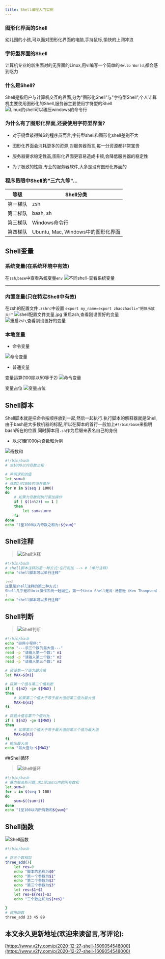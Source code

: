 ```yaml
---
title: Shell编程入门实例
---
```




### 图形化界面的Shell
幼儿园的小孩,可以面对图形化界面的电脑,手持鼠标,愉快的上网冲浪

### 字符型界面的Shell
计算机专业的新生面对的无界面的Linux,用vi编写一个简单的`Hello World`,都会感到吃力

### 什么是Shell?
Shell是指用户与计算机交互的界面,分为"图形化Shell"与"字符型Shell",个人计算机主要使用图形化的Shell,服务器主要使用字符型的Shell
![Linux的shell可以碾压windows的命令行](https://www.v2fy.com/asset/0i/jikemiji/jikemiji-md/2020-12-27-shell-1609054548000.assets/1240-20201227153606007.jpeg)



### 为什么有了图形化界面,还要使用字符型界面?
- 对于键盘敲得贼6的程序员而言,字符型shell和图形化shell差别不大
- 图形化界面会消耗更多的资源,对服务器而言,每一分资源都非常宝贵

- 服务器要求稳定性高,图形化界面更容易造成卡顿,会降低服务器的稳定性

- 为了极致的性能,专业的服务器软件,大多是没有图形化界面的

### 程序员眼中Shell的"三六九等"...

| 等级     | Shell分类                          |
| -------- | ---------------------------------- |
| 第一梯队 | zsh                                |
| 第二梯队 | bash, sh                           |
| 第三梯队 | Windows命令行                      |
| 第四梯队 | Ubuntu, Mac, Windows中的图形化界面 |



## Shell变量
### 系统变量(在系统环境中有效)

在`zsh`,`base`中查看系统变量`env`
 ![不同shell-查看系统变量](https://www.v2fy.com/asset/0i/jikemiji/jikemiji-md/2020-12-27-shell-1609054548000.assets/1240-20201227153606020.jpeg)


---

### 内置变量(只在特定Shell中有效)

在zsh的配置文件`.zshrc`中设置 `export my_name=export zhaozhaoli="把快乐放大!"`
![shell配置文件变量.jpg](https://www.v2fy.com/asset/0i/jikemiji/jikemiji-md/2020-12-27-shell-1609054548000.assets/1240-20201227153606021.jpeg)
重启zsh,查看刚设置好的变量
![重启zsh,查看刚设置好的变量](https://www.v2fy.com/asset/0i/jikemiji/jikemiji-md/2020-12-27-shell-1609054548000.assets/1240.jpeg)




### 本地变量
- 命令变量

![命令变量](https://www.v2fy.com/asset/0i/jikemiji/jikemiji-md/2020-12-27-shell-1609054548000.assets/1240-20201227153606048.jpeg)


- 普通变量

变量运算(100除以50等于2)
![命令变量](https://www.v2fy.com/asset/0i/jikemiji/jikemiji-md/2020-12-27-shell-1609054548000.assets/1240-20201227153606003.jpeg)

变量占位
![变量占位](https://www.v2fy.com/asset/0i/jikemiji/jikemiji-md/2020-12-27-shell-1609054548000.assets/1240-20201227153606040.jpeg)

## Shell脚本

Shell脚本就是把命令按顺序放到一起,然后一起执行.执行脚本的解释器就是Shell,由于bash是大多数机器的标配,所以在脚本的首行一般加上`#!/bin/base`来指明bash所在的位置,同时脚本用`.sh`作为后缀来表名自己的身份

- 以求1至1000内奇数和为例

![奇数和](https://www.v2fy.com/asset/0i/jikemiji/jikemiji-md/2020-12-27-shell-1609054548000.assets/1240-20201227153606047.jpeg)


```sh
#!/bin/bash
# 求1000以内奇数之和

# 声明求和的值 
let sum=0
# 获取1至1000的值并循环
for n in $(seq 1 1000)
do
    # 如果为奇数则执行累加操作
    if [ $((n%2)) == 1 ]
    then
        let sum=sum+n
    fi
done
echo "1至1000以内奇数之和为:${sum}"
```

## Shell注释

>![Shell注释](https://www.v2fy.com/asset/0i/jikemiji/jikemiji-md/2020-12-27-shell-1609054548000.assets/1240-20201227153606004.jpeg)




```sh
#!/bin/bash
# shell脚本注释的第一种方式:在行前加 --> # (单行注释)
echo "shell脚本可以单行注释"

:<<!
这里是shell注释的第二种方式!
Shell几乎是和Unix操作系统一起诞生，第一个Unix Shell是肯·汤普逊（Ken Thompson）以Multics上的Shell为模范在1971年改写而成，并命名Thompson sh。即便是后来流行的bash（shell的一种变体），它的年龄实际上比当前流行的所有的Linux kernel都大，可谓在Linux系统上是先有Shell再有Kernel
!
echo "shell脚本可以多行注释"
```



## Shell判断

>![Shell判断](https://www.v2fy.com/asset/0i/jikemiji/jikemiji-md/2020-12-27-shell-1609054548000.assets/1240-20201227153606318.jpeg)



```sh
#!/bin/bash
echo "经典小程序:"
echo "---求三个数的最大值---"
read -p "请输入第一个数:" n1
read -p "请输入第二个数:" n2
read -p "请输入第三个数:" n3

# 预设第一个值为最大值
let MAX=${n1}

# 将第一个值与第二个值判断
if [ ${n2} -ge ${MAX} ]
then
    # 如果第二个值大于等于最大值则第二值为最大值
    MAX=${n2}
fi

# 将最大值与第三个值对比
if [ ${n3} -ge ${MAX} ]
then
    # 如果第三个值大于等于最大值则第三个值为最大值
    MAX=${n3}
fi
# 输出最大值
echo "最大值为:${MAX}"
```

##Shell循环

>![Shell循环](https://www.v2fy.com/asset/0i/jikemiji/jikemiji-md/2020-12-27-shell-1609054548000.assets/1240-20201227153606076.jpeg)


```sh
#!/bin/bash
# 暴力解高斯问题,求1至100以内的所有数和
let sum=0
for i in $(seq 1 100)
do
    sum=$((sum+i))
done
echo "1至100以内所有数和${sum}"
```
## Shell函数

![Shell函数](https://www.v2fy.com/asset/0i/jikemiji/jikemiji-md/2020-12-27-shell-1609054548000.assets/1240-20201227153606059.jpeg)


```sh
#!/bin/bash

# 将三个数相加
three_add(){
    let res=0
    echo "脚本的名称为$0"
    echo "第一个参数为$1"
    echo "第二个参数为$2"
    echo "第三个参数为$3"
    let res=$1+$2
    let res=${res}+$3
    echo "三个数之和为${res}"

}
# 调用函数
three_add 23 45 89
```





## 本文永久更新地址(欢迎来读留言,写评论):

[https://www.v2fy.com/p/2020-12-27-shell-1609054548000](https://www.v2fy.com/p/2020-12-27-shell-1609054548000)
